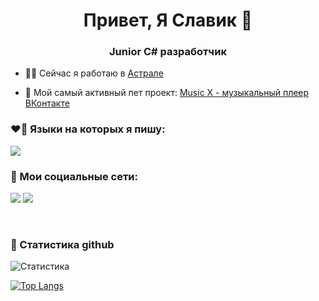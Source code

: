 <h1 align="center">Привет, Я Славик 🦊</h1>
<h3 align="center">Junior C# разработчик </h3>

- 🧑‍💻 Сейчас я работаю в [Астрале](https://astal.ru)

- 🎨 Мой самый активный пет проект: [Music X - музыкальный плеер ВКонтакте](https://t.me/MusicXPlayer)

### ❤️‍🔥 Языки на которых я пишу:

<div style="display: inline-block;">
<img src="https://img.shields.io/badge/C%23-239120?style=for-the-badge&logo=C Sharp&logoColor=fff"/>
</div>

### 🦊 Мои социальные сети:

<a href="https://vk.com/fooxboy" target="_blank"><img src="https://img.shields.io/badge/VK-0077FF?style=for-the-badge&logo=VK&logoColor=fff"/></a>
<a href="https://t.me/fooxboy" target="_blank"><img src="https://img.shields.io/badge/Telegram-26A5E4?style=for-the-badge&logo=Telegram&logoColor=fff"/></a>

<br>

### 💭 Статистика github

![Статистика](https://github-readme-stats.vercel.app/api?username=Fooxboy&show_icons=true&theme=github_dark)

[![Top Langs](https://github-readme-stats.vercel.app/api/top-langs/?username=Fooxboy&layout=compact&theme=github_dark)](https://github.com/Fooxboy/github-readme-stats)

